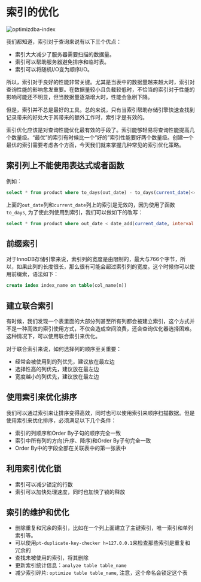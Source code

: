 # 索引的优化

![optimizdba-index](https://tva1.sinaimg.cn/large/008i3skNgy1gt5zljtncbj30xc0hi75f.jpg)

我们都知道，索引对于查询来说有以下三个优点：

* 索引大大减少了服务器需要扫描的数据量。
* 索引可以帮助服务器避免排序和临时表。
* 索引可以将随机I/O变为顺序I/O。

所以，索引对于良好的性能非常关键。尤其是当表中的数据量越来越大时，索引对查询性能的影响愈发重要。在数据量较小且负载较低时，不恰当的索引对于性能的影响可能还不明显，但当数据量逐渐增大时，性能会急剧下降。

但是，索引并不总是最好的工具。总的来说，只有当索引帮助存储引擎快速查找到记录带来的好处大于其带来的额外工作时，索引才是有效的。

索引优化应该是对查询性能优化最有效的手段了。索引能够轻易将查询性能提高几个数量级。“最优”的索引有时候比一个“好的”索引性能要好两个数量级。创建一个最优的索引需要考虑各个方面，今天我们就来掌握几种常见的索引优化策略。

## 索引列上不能使用表达式或者函数

例如：
```sql
select * from product where to_days(out_date) - to_days(current_date)<=30
```

上面的`out_date`列和`current_date`列上的索引是无效的，因为使用了函数`to_days`, 为了使此列使用到索引，我们可以做如下的改写：

```sql
select * from product where out_date < date_add(current_date, interval 30 day)
```

## 前缀索引

对于InnoDB存储引擎来说，索引列的宽度是由限制的，最大与766个字节，所以，如果此列的长度很长，那么很有可能会超过索引列的宽度。这个时候你可以使用前缀索，语法如下：

```sql
create index index_name on table(col_name(n))
```

## 建立联合索引

有时候，我们发现一个表里面的大部分列甚至所有列都会被建立索引，这个方式并不是一种高效的索引使用方式，不仅会造成空间浪费，还会查询优化器选择困难。这种情况下，可以使用联合索引来优化。

对于联合索引来说，如何选择列的顺序至关重要：
* 经常会被使用到的列优先，建议放在最左边
* 选择性高的列优先，建议放在最左边
* 宽度越小的列优先，建议放在最左边


## 使用索引来优化排序

我们可以通过索引来让排序变得高效，同时也可以使用索引来顺序扫描数据。但是使用索引来优化排序，必须满足以下几个条件：

* 索引的列顺序和Order By子句的顺序完全一致
* 索引中所有列的方向(升序、降序)和Order By子句完全一致
* Order By中的字段全部在关联表中的第一张表中

## 利用索引优化锁
* 索引可以减少锁定的行数
* 索引可以加快处理速度，同时也加快了锁的释放

## 索引的维护和优化
* 删除重复和冗余的索引，比如在一个列上面建立了主键索引，唯一索引和单列索引等。
* 可以使用`pt-duplicate-key-checker h=127.0.0.1`来检查那些索引是重复和冗余的
* 查找未被使用的索引，将其删除
* 更新索引统计信息：`analyze table table_name`
* 减少索引碎片: `optimize table table_name`, 注意，这个命名会锁定这个表
